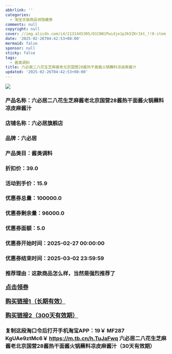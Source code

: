 ```yaml
---
abbrlink: ''
categories:
  - 淘宝天猫商品领隐藏券
comments: null
copyright: null
cover: //img.alicdn.com/i4/2131445305/O1CN01Pwidje1p3k5ZKr1kt_!!0-item_pic.jpg
date: '2025-02-26T04:42:53+08:00'
mermaid: false
sponsor: null
sticky: false
tags:
  - 酱类调料
title: 六必居二八花生芝麻酱老北京国营28酱热干面酱火锅蘸料凉皮麻酱汁
updated: '2025-02-26T04:42:53+08:00'
--- 
```


![](//img.alicdn.com/i4/2131445305/O1CN01Pwidje1p3k5ZKr1kt_!!0-item_pic.jpg)

### 产品名称：六必居二八花生芝麻酱老北京国营28酱热干面酱火锅蘸料凉皮麻酱汁
### 店铺名称：六必居旗舰店
### 品牌：六必居
### 产品类目：酱类调料
### 折扣价：39.0
### 活动到手价：15.9
### 优惠券总量：100000.0
### 优惠券剩余量：96000.0
### 优惠券面额：5.0
### 优惠券开始时间：2025-02-27 00:00:00	
### 优惠券结束时间：2025-03-02 23:59:59	
### 推荐理由：这款商品怎么样，当然是强烈推荐了

<p style="font-size: 18px; font-weight: bold;">
  <a href="https://uland.taobao.com/coupon/edetail?e=vd66veEmcsqlhHvvyUNXZfh8CuWt5YH5OVuOuRD5gLJMmdsrkidbOWBzzpT26idJEM01tv3BLOxXhYBZS7WEJf3D0ogZWAnar8Vs9A7ulufh5%2BHGVpbcNfKhqv06O3Kuyw6HHsmejH4UcLJJYP0Uq5lvDADUDTeHRiuxU0i9W%2BtrC8Oh6piEfVH57n2UX12lZrQtqhfScqfzX1yJ4zwwtnSCCd7jV4eov0L6PSLEK9CZ%2F%2BvctfbMugyHY2sIkHN%2FBEoaIN4Ose4kVtF2kW9ZidwnmHb1QFQ%2BTmbX8Pfr%2BYGmwXytKDJ6F%2FaSCwqGfvx%2Ffjh37OZy0Bg%3D&traceId=21665f9817407225954674899d132c&union_lens=lensId%3AOPT%401740722603%402103c7dd_0e37_1954b270759_b216%4001%40eyJmbG9vcklkIjo3MzM1NH0ie" target="_blank">点击领券</a>
</p>
<p style="font-size: 18px; font-weight: bold;">
  <a href="https://s.click.taobao.com/t?e=m%3D2%26s%3Dgt6K91toJDVw4vFB6t2Z2ueEDrYVVa64K7Vc7tFgwiHjf2vlNIV67kyLuerTQxoGpOjgxi0uT233ID%2FV1RqsF4wnCJeELi4I%2FIEn%2BS1IjHAB0ghlTd7WlZVm%2FOAUUFw71qrpxiwMoCNxc1AtbZGVS8uLqxOnqosPsxfkhmOmcbwLZMqoQW%2BfuKGzo1lVxIioD5LkoJbBH1IOj5i7FCpmSFHXuBxW3wPRBaWmOFzrRkEQ%2FcAnVWiT3nHb%2BmWm87gqkhkbPk5JVFCRmfcD0XF1fqUdVcC02Q%2FY0ElE4OR5kuyki69HZxMT%2Fs9kxRRHfUqm" target="_blank">购买链接1（长期有效）</a>
</p>
<p style="font-size: 18px; font-weight: bold;">
  <a href="https://s.click.taobao.com/EkXcVNs" target="_blank">购买链接2（300天有效期）</a>
</p>

### 复制这段淘口令后打开手机淘宝APP：19￥ MF287 KgUAe9ztMc6￥ https://m.tb.cn/h.TuJaFwq  六必居二八花生芝麻酱老北京国营28酱热干面酱火锅蘸料凉皮麻酱汁（30天有效期）
